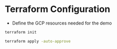 # Terraform Configuration

* Define the GCP resources needed for the demo

```bash {"id":"01JAV1SD8XMV6ZD5Y63G8JVZKH","interactive":"false"}
terraform init
```

```bash {"id":"01JAV1TAXBK9K6RSD3SKMGE5QW","interactive":"true"}
terraform apply -auto-approve
```